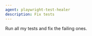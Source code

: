 ```yaml
---
agent: playwright-test-healer
description: Fix tests
---
```


Run all my tests and fix the failing ones.

